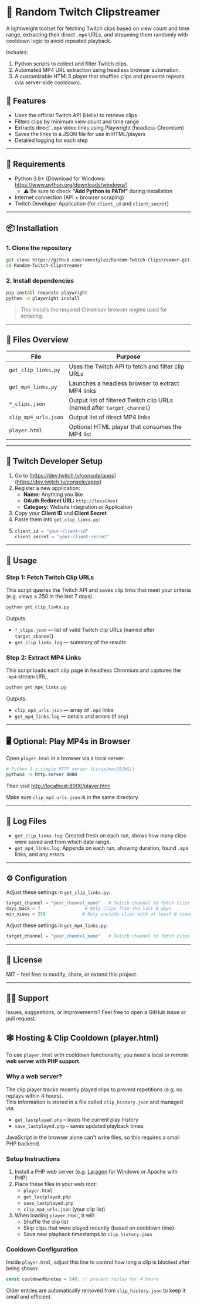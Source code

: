 # 🎲 Random Twitch Clipstreamer

A lightweight toolset for fetching Twitch clips based on view count and time range, 
extracting their direct `.mp4` URLs, and streaming them randomly with cooldown logic 
to avoid repeated playback.

Includes:
1. Python scripts to collect and filter Twitch clips.
2. Automated MP4 URL extraction using headless browser automation.
3. A customizable HTML5 player that shuffles clips and prevents repeats (via server-side cooldown).


## 🎯 Features

- Uses the official Twitch API (Helix) to retrieve clips
- Filters clips by minimum view count and time range
- Extracts direct `.mp4` video links using Playwright (headless Chromium)
- Saves the links to a JSON file for use in HTML/players
- Detailed logging for each step

---

## 🔧 Requirements

- Python 3.8+ (Download for Windows: https://www.python.org/downloads/windows/)
  - ⚠️ Be sure to check **"Add Python to PATH"** during installation
- Internet connection (API + browser scraping)
- Twitch Developer Application (for `client_id` and `client_secret`)

---

## 📦 Installation

### 1. Clone the repository

```bash
git clone https://github.com/romestylez/Random-Twitch-Clipstreamer.git
cd Random-Twitch-Clipstreamer
```

### 2. Install dependencies

```bash
pip install requests playwright
python -m playwright install
```

> This installs the required Chromium browser engine used for scraping.

---

## 📂 Files Overview

| File                  | Purpose                                            |
|-----------------------|----------------------------------------------------|
| `get_clip_links.py`   | Uses the Twitch API to fetch and filter clip URLs |
| `get_mp4_links.py`    | Launches a headless browser to extract MP4 links  |
| `*_clips.json`         | Output list of filtered Twitch clip URLs (named after `target_channel`) |
| `clip_mp4_urls.json`  | Output list of direct MP4 links                   |
| `player.html`         | Optional HTML player that consumes the MP4 list   |

---

## 🔑 Twitch Developer Setup

1. Go to [https://dev.twitch.tv/console/apps](https://dev.twitch.tv/console/apps)
2. Register a new application:
   - **Name:** Anything you like
   - **OAuth Redirect URL:** `http://localhost`
   - **Category:** Website Integration or Application
3. Copy your **Client ID** and **Client Secret**
4. Paste them into `get_clip_links.py`:
5. 
   ```python
   client_id = "your-client-id"
   client_secret = "your-client-secret"
   ```

---

## 🚀 Usage

### Step 1: Fetch Twitch Clip URLs

This script queries the Twitch API and saves clip links that meet your criteria (e.g. views ≥ 250 in the last 7 days).

```bash
python get_clip_links.py
```

Outputs:
- `*_clips.json` — list of valid Twitch clip URLs (named after `target_channel`)
- `get_clip_links.log` — summary of the results

### Step 2: Extract MP4 Links

This script loads each clip page in headless Chromium and captures the `.mp4` stream URL.

```bash
python get_mp4_links.py
```

Outputs:
- `clip_mp4_urls.json` — array of `.mp4` links
- `get_mp4_links.log` — details and errors (if any)

---

## 🖥️ Optional: Play MP4s in Browser

Open `player.html` in a browser via a local server:

```bash
# Python 3.x simple HTTP server (Linux/macOS/WSL)
python3 -m http.server 8000
```

Then visit [http://localhost:8000/player.html](http://localhost:8000/player.html)

Make sure `clip_mp4_urls.json` is in the same directory.

---

## 📝 Log Files

- `get_clip_links.log`: Created fresh on each run, shows how many clips were saved and from which date range.
- `get_mp4_links.log`: Appends on each run, showing duration, found `.mp4` links, and any errors.

---

## ⚙️ Configuration

Adjust these settings in `get_clip_links.py`:

```python
target_channel = "your_channel_name"   # Twitch channel to fetch clips from
days_back = 7                 # Only clips from the last N days
min_views = 250              # Only include clips with at least N views
```

Adjust these settings in `get_mp4_links.py`:

```python
target_channel = "your_channel_name"   # Twitch channel to fetch clips from
```
---

## 📄 License

MIT – feel free to modify, share, or extend this project.

---

## 🙋‍♂️ Support

Issues, suggestions, or improvements? Feel free to open a GitHub issue or pull request.


## 🕸️ Hosting & Clip Cooldown (player.html)

To use `player.html` with cooldown functionality, you need a local or remote **web server with PHP support**.

### Why a web server?

The clip player tracks recently played clips to prevent repetitions (e.g. no replays within 4 hours).  
This information is stored in a file called `clip_history.json` and managed via:

- `get_lastplayed.php` – loads the current play history
- `save_lastplayed.php` – saves updated playback times

JavaScript in the browser alone can't write files, so this requires a small PHP backend.

### Setup Instructions

1. Install a PHP web server (e.g. [Laragon](https://laragon.org) for Windows or Apache with PHP)
2. Place these files in your web root:
   - `player.html`
   - `get_lastplayed.php`
   - `save_lastplayed.php`
   - `clip_mp4_urls.json` (your clip list)
3. When loading `player.html`, it will:
   - Shuffle the clip list
   - Skip clips that were played recently (based on cooldown time)
   - Save new playback timestamps to `clip_history.json`

### Cooldown Configuration

Inside `player.html`, adjust this line to control how long a clip is blocked after being shown:

```js
const cooldownMinutes = 240; // prevent replay for 4 hours
```

Older entries are automatically removed from `clip_history.json` to keep it small and efficient.
